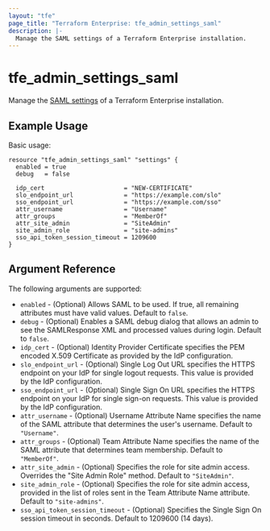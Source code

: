 ```yaml
---
layout: "tfe"
page_title: "Terraform Enterprise: tfe_admin_settings_saml"
description: |-
  Manage the SAML settings of a Terraform Enterprise installation.
---
```


# tfe_admin_settings_saml

Manage the [SAML settings](https://www.terraform.io/cloud-docs/api-docs/admin/settings#list-saml-settings) of a Terraform Enterprise installation.

## Example Usage

Basic usage:

```hcl
resource "tfe_admin_settings_saml" "settings" {
  enabled = true
  debug   = false

  idp_cert                      = "NEW-CERTIFICATE"
  slo_endpoint_url              = "https://example.com/slo"
  sso_endpoint_url              = "https://example.com/sso"
  attr_username                 = "Username"
  attr_groups                   = "MemberOf"
  attr_site_admin               = "SiteAdmin"
  site_admin_role               = "site-admins"
  sso_api_token_session_timeout = 1209600
}
```

## Argument Reference

The following arguments are supported:

* `enabled` - (Optional) Allows SAML to be used. If true, all remaining attributes must have valid values. Default to `false`.
* `debug` - (Optional) Enables a SAML debug dialog that allows an admin to see the SAMLResponse XML and processed values during login. Default to `false`.
* `idp_cert` - (Optional) Identity Provider Certificate specifies the PEM encoded X.509 Certificate as provided by the IdP configuration.
* `slo_endpoint_url` - (Optional) Single Log Out URL specifies the HTTPS endpoint on your IdP for single logout requests. This value is provided by the IdP configuration.
* `sso_endpoint_url` - (Optional) Single Sign On URL specifies the HTTPS endpoint on your IdP for single sign-on requests. This value is provided by the IdP configuration.
* `attr_username` - (Optional) Username Attribute Name specifies the name of the SAML attribute that determines the user's username. Default to `"Username"`.
* `attr_groups` - (Optional) Team Attribute Name specifies the name of the SAML attribute that determines team membership. Default to `"MemberOf"`.
* `attr_site_admin` - (Optional) Specifies the role for site admin access. Overrides the "Site Admin Role" method. Default to `"SiteAdmin"`.
* `site_admin_role` - (Optional) Specifies the role for site admin access, provided in the list of roles sent in the Team Attribute Name attribute. Default to `"site-admins"`.
* `sso_api_token_session_timeout` - (Optional) Specifies the Single Sign On session timeout in seconds. Default to 1209600 (14 days).
